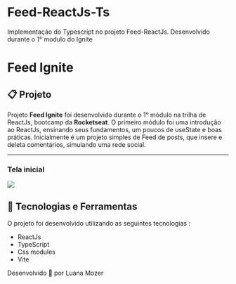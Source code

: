 # Feed-ReactJs-Ts
Implementação do Typescript no projeto Feed-ReactJs. Desenvolvido durante o 1° modulo do Ignite 

# Feed Ignite


## 📋 Projeto

Projeto **Feed Ignite** foi desenvolvido durante o 1° módulo na trilha de ReactJs, bootcamp da **Rocketseat**. O primeiro módulo foi uma introdução ao ReactJs, ensinando seus fundamentos, um poucos de useState e boas práticas. Inicialmente é um projeto simples  de Feed de posts, que insere e deleta comentários, simulando uma rede social.

---
<h3>
 <p>Tela inicial</p>
  <img src="https://i.imgur.com/U70WlNz.png">
  </h3>
  
 



## 🚀 Tecnologias e Ferramentas 

O projeto foi desenvolvido utilizando as seguintes tecnologias :

- ReactJs
- TypeScript
- Css modules
- Vite



Desenvolvido 💜 por Luana Mozer
